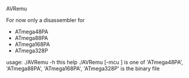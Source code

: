 AVRemu

For now only a disassembler for
- ATmega48PA
- ATmega88PA
- ATmega168PA
- ATmega328P

usage: ./AVRemu -h
          this help
       ./AVRemu [-mcu <mcu>] <avr-bin>
          <mcu> is one of 'ATmega48PA', 'ATmega88PA', 'ATmega168PA', 'ATmega328P'
          <avr-bin> is the binary file
